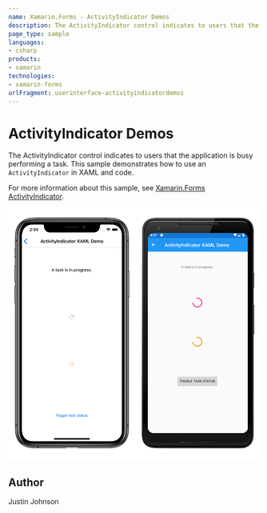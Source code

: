 ```yaml
---
name: Xamarin.Forms - ActivityIndicator Demos
description: The ActivityIndicator control indicates to users that the application is busy performing a task. This sample demonstrates how to use an...
page_type: sample
languages:
- csharp
products:
- xamarin
technologies:
- xamarin-forms
urlFragment: userinterface-activityindicatordemos
---
```

# ActivityIndicator Demos

The ActivityIndicator control indicates to users that the application is busy performing a task. This sample demonstrates how to use an `ActivityIndicator` in XAML and code.

For more information about this sample, see [Xamarin.Forms ActivityIndicator](https://docs.microsoft.com/xamarin/xamarin-forms/user-interface/activityindicator).

![Screenshot of sample ActivityIndicator Demos application](Screenshots/02ActivityIndicatorDemo.png "Screenshot of sample ActivityIndicator Demos application")

## Author

Justin Johnson
